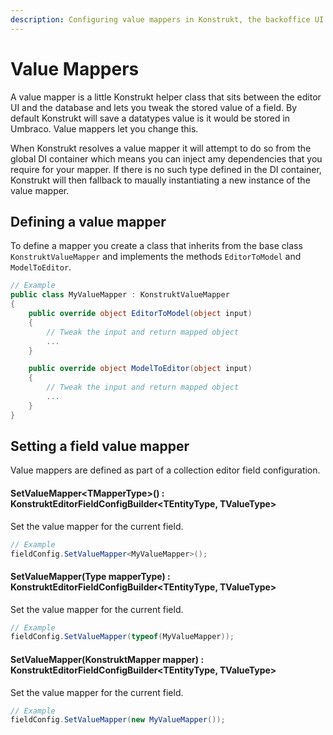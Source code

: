 ```yaml
---
description: Configuring value mappers in Konstrukt, the backoffice UI builder for Umbraco.
---
```


# Value Mappers

A value mapper is a little Konstrukt helper class that sits between the editor UI and the database and lets you tweak the stored value of a field. By default Konstrukt will save a datatypes value is it would be stored in Umbraco. Value mappers let you change this. 

When Konstrukt resolves a value mapper it will attempt to do so from the global DI container which means you can inject amy dependencies that you require for your mapper. If there is no such type defined in the DI container, Konstrukt will then fallback to maually instantiating a new instance of the value mapper.

## Defining a value mapper

To define a mapper you create a class that inherits from the base class `KonstruktValueMapper` and implements the methods `EditorToModel` and `ModelToEditor`.

````csharp
// Example
public class MyValueMapper : KonstruktValueMapper
{
    public override object EditorToModel(object input)
    {
        // Tweak the input and return mapped object
        ...
    }

    public override object ModelToEditor(object input)
    {
        // Tweak the input and return mapped object
        ...
    }    
}
````

## Setting a field value mapper

Value mappers are defined as part of a collection editor field configuration.

#### **SetValueMapper&lt;TMapperType&gt;() : KonstruktEditorFieldConfigBuilder&lt;TEntityType, TValueType&gt;**

Set the value mapper for the current field.

````csharp
// Example
fieldConfig.SetValueMapper<MyValueMapper>();
````

#### **SetValueMapper(Type mapperType) : KonstruktEditorFieldConfigBuilder&lt;TEntityType, TValueType&gt;**

Set the value mapper for the current field. 

````csharp
// Example
fieldConfig.SetValueMapper(typeof(MyValueMapper));
````

#### **SetValueMapper(KonstruktMapper mapper) : KonstruktEditorFieldConfigBuilder&lt;TEntityType, TValueType&gt;**

Set the value mapper for the current field.

````csharp
// Example
fieldConfig.SetValueMapper(new MyValueMapper());
````